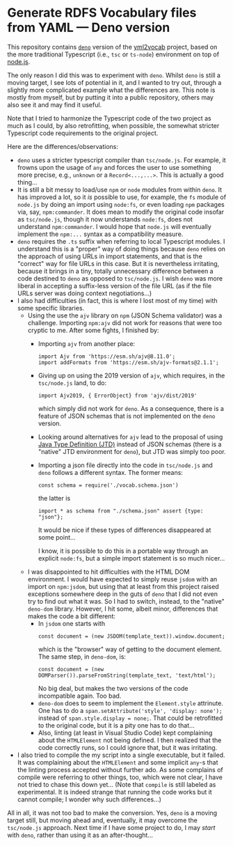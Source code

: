 # Generate RDFS Vocabulary files from YAML — Deno version

This repository contains  [`deno`](https://deno.land) version of the [yml2vocab](https://github.com/w3c/yml2vocab) project,
based on the more traditional Typescript (i.e., `tsc` or `ts-node`) environment on top of [node.js](https://nodejs.org/en).

The only reason I did this was to experiment with `deno`. Whilst `deno` is still a moving target, I see lots of potential 
in it, and I wanted to try out, through a slightly more complicated example what the differences are. This note is
mostly from myself, but by putting it into a public repository, others may also see it and may find it useful.

Note that I tried to harmonize the Typescript code of the two project as much as I could, by also retrofitting, when
possible, the somewhat stricter Typescript code requirements to the original project.

Here are the differences/observations:

- `deno` uses a stricter typescript compiler than `tsc/node.js`. For example, it frowns upon the usage of `any` and forces the user to use something more precise, e.g., `unknown` or a `Record<...,...>`. This is actually a good thing...
- It is still a bit messy to load/use `npm` or `node` modules from within `deno`. It has improved a lot, so it _is_ possible to use, for example, the `fs` module of `node.js` by doing an import using `node:fs`, or even loading `npm` packages via, say, `npm:commander`. It does mean to modify the original code insofar as `tsc/node.js`, though it now understands `node:fs`, does not understand `npm:commander`. I would hope that `node.js` will eventually implement the `npm:...` syntax as a compatibility measure.
- `deno` requires the `.ts` suffix when referring to local Typescript modules. I understand this is a "proper" way of doing things because `deno` relies on the approach of using URLs in import statements, and that is the "correct" way for file URLs in this case. But it is nevertheless irritating, because it brings in a tiny, totally unnecessary difference between a code destined to `deno` as opposed to `tsc/node.js`. I wish `deno` was more liberal in accepting a suffix-less version of the file URL (as if the file URLs server was doing context negotiations…)
- I also had difficulties (in fact, this is where I lost most of my time) with some specific libraries.
  - Using the use the `ajv` library on `npm` (JSON Schema validator) was a challenge. Importing `npm:ajv` did not work for reasons that were too cryptic to me. After some fights, I finished by:
    - Importing `ajv` from another place:
        ```
        import Ajv from 'https://esm.sh/ajv@8.11.0';
        import addFormats from 'https://esm.sh/ajv-formats@2.1.1';
        ```
    - Giving up on using the 2019 version of `ajv`, which requires, in the `tsc/node.js` land, to do:
        ```
        import Ajv2019, { ErrorObject} from 'ajv/dist/2019'
        ```
        which simply did not work for `deno`. As a consequence, there is a feature of JSON schemas that is not implemented on the `deno` version.
    - Looking around alternatives for `ajv` lead to the proposal of using [Java Type Definition (JTD)](https://jsontypedef.com) instead of JSON schemas (there is a "native" JTD environment for `deno`), but JTD was simply too poor.
    - Importing a json file directly into the code in `tsc/node.js` and `deno` follows a different syntax. The former means:
        ```
        const schema = require('./vocab.schema.json')
        ```
        the latter is
        ```
        import * as schema from "./schema.json" assert {type: "json"};
        ```
        It would be nice if these types of differences disappeared at some point...

        I know, it is possible to do this in a portable way through an explicit `node:fs`, but a simple import statement is so much nicer...
  - I was disappointed to hit difficulties with the HTML DOM environment. I would have expected to simply reuse `jsdom` with an import on `npm:jsdom`, but using that at least from this project raised exceptions somewhere deep in the guts of `deno` that I did not even try to find out what it was. So I had to switch, instead, to the "native" `deno-dom` library. However, I hit some, albeit minor, differences that makes the code a bit different:
    - In `jsdom` one starts with
        ```
        const document = (new JSDOM(template_text)).window.document;
        ```
        which is the "browser" way of getting to the document element. The same step, in `deno-dom`, is:
        ```
        const document = (new DOMParser()).parseFromString(template_text, 'text/html');
        ```
        No big deal, but makes the two versions of the code incompatible again. Too bad.
    - `deno-dom` does to seem to implement the `Element.style` attrinute. One has to do a `span.setAttribute('style', 'display: none');` instead of `span.style.display = none;`. That could be retrofitted to the original code, but it is a pity one has to do that...
    - Also, linting (at least in Visual Studio Code) kept complaining about the `HTMLElement` not being defined. I then realized that the code correctly runs, so I could ignore that, but it was irritating.
- I also tried to compile the my script into a single executable, but it failed. It was complaining about the `HTMLElement` and some implicit `any`-s that the linting process accepted without further ado. As some complains of compile were referring to other things, too, which were not clear, I have not tried to chase this down yet... (Note that `compile` is still labeled as experimental. It is indeed strange that running the code works but it cannot compile; I wonder why such differences...)

All in all, it was not too bad to make the conversion. Yes, `deno` is a moving target still, but moving ahead and, eventually, it may overcome the `tsc/node.js` approach. Next time if I have some project to do, I may _start_ with `deno`, rather than using it as an after-thought...







